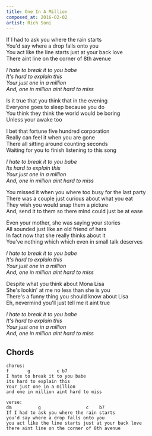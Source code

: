 ```yaml
---
title: One In A Million
composed_at: 2016-02-02
artist: Rich Soni
---
```


If I had to ask you where the rain starts  
You'd say where a drop falls onto you  
You act like the line starts just at your back love  
There aint line on the corner of 8th avenue  

*I hate to break it to you babe*  
*It's hard to explain this*  
*Your just one in a million*  
*And, one in million aint hard to miss*  

Is it true that you think that in the evening  
Everyone goes to sleep because you do  
You think they think the world would be boring  
Unless your awake too  

I bet that fortune five hundred corporation  
Really can feel it when you are gone  
There all sitting around counting seconds  
Waiting for you to finish listening to this song  

*I hate to break it to you babe*  
*Its hard to explain this*  
*Your just one in a million*  
*And, one in million aint hard to miss*  

You missed it when you where too busy for the last party  
There was a couple just curious about what you eat  
They wish you would snap them a picture  
And, send it to them so there mind could just be at ease  

Even your mother, she was saying your stories  
All sounded just like an old friend of hers  
In fact now that she really thinks about it  
You've nothing which which even in small talk deserves  

*I hate to break it to you babe*  
*It's hard to explain this*  
*Your just one in a million*  
*And, one in million aint hard to miss*  

Despite what you think about Mona Lisa  
She's lookin' at me no less than she is you  
There's a funny thing you should know about Lisa  
Eh, nevermind you'll just tell me it aint true  

*I hate to break it to you babe*  
*It's hard to explain this*  
*Your just one in a million*  
*And, one in million aint hard to miss*  

## Chords
```
chorus:
f       g          c b7
I hate to break it to you babe
its hard to explain this
Your just one in a million
and one in million aint hard to miss

verse:
dm          g                 c    b7
If I had to ask you where the rain starts
you'd say where a drop falls onto you
you act like the line starts just at your back love
there aint line on the corner of 8th avenue
```
